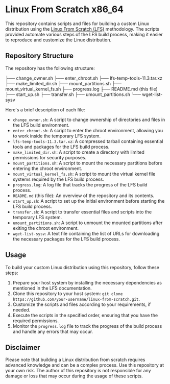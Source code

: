 # Linux From Scratch x86_64

This repository contains scripts and files for building a custom Linux distribution using the [Linux From Scratch (LFS)](http://www.linuxfromscratch.org/) methodology. The scripts provided automate various steps of the LFS build process, making it easier to reproduce and customize the Linux distribution.

## Repository Structure

The repository has the following structure:

├── change_owner.sh
├── enter_chroot.sh
├── lfs-temp-tools-11.3.tar.xz
├── make_limited_dir.sh
├── mount_partitions.sh
├── mount_virtual_kernel_fs.sh
├── progress.log
├── README.md (this file)
├── start_up.sh
├── transfer.sh
├── umount_partitions.sh
└── wget-list-sysv


Here's a brief description of each file:

- `change_owner.sh`: A script to change ownership of directories and files in the LFS build environment.
- `enter_chroot.sh`: A script to enter the chroot environment, allowing you to work inside the temporary LFS system.
- `lfs-temp-tools-11.3.tar.xz`: A compressed tarball containing essential tools and packages for the LFS build process.
- `make_limited_dir.sh`: A script to create a directory with limited permissions for security purposes.
- `mount_partitions.sh`: A script to mount the necessary partitions before entering the chroot environment.
- `mount_virtual_kernel_fs.sh`: A script to mount the virtual kernel file systems required by the LFS build process.
- `progress.log`: A log file that tracks the progress of the LFS build process.
- `README.md` (this file): An overview of the repository and its contents.
- `start_up.sh`: A script to set up the initial environment before starting the LFS build process.
- `transfer.sh`: A script to transfer essential files and scripts into the temporary LFS system.
- `umount_partitions.sh`: A script to unmount the mounted partitions after exiting the chroot environment.
- `wget-list-sysv`: A text file containing the list of URLs for downloading the necessary packages for the LFS build process.

## Usage

To build your custom Linux distribution using this repository, follow these steps:

1. Prepare your host system by installing the necessary dependencies as mentioned in the LFS documentation.
2. Clone this repository to your host system: `git clone https://github.com/your-username/linux-from-scratch.git`.
3. Customize the scripts and files according to your requirements, if needed.
4. Execute the scripts in the specified order, ensuring that you have the required permissions.
5. Monitor the `progress.log` file to track the progress of the build process and handle any errors that may occur.

## Disclaimer

Please note that building a Linux distribution from scratch requires advanced knowledge and can be a complex process. Use this repository at your own risk. The author of this repository is not responsible for any damage or loss that may occur during the usage of these scripts.


